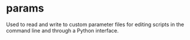 # params
Used to read and write to custom parameter files for editing scripts in the command line and through a Python interface.
